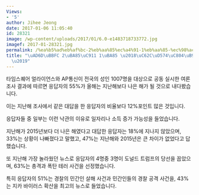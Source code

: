 ```yaml
---
Views:
- '5'
author: Jihee Jeong
date: 2017-01-06 11:05:40
id: 28321
image: /wp-content/uploads/2017/01/6.0-e1483718733772.jpg
imagef: 2017-01-28321.jpg
permalink: /%ea%b5%ad%eb%af%bc-2%eb%aa%85%ec%a4%91-1%eb%aa%85-%ec%98%ac%ed%95%b4%ec%a0%84%eb%a7%9d-%eb%82%99%ea%b4%80/
title: "\uAD6D\uBBFC 2\uBA85\uC911 1\uBA85 \u2018\uC62C\uD574\uC804\uB9DD \uB099\uAD00\
  \u2019"
---
```


타임스퀘어 얼라이언스와 AP통신이 전국의 성인 1007명을 대상으로 공동 실시한 여론조사 결과에 따르면 응답자의 55%가 올해는 지난해보다 나은 해가 될 것으로 내다봤습니다.

이는 지난해 조사에서 같은 대답을 한 응답자의 비율보다 12%포인트 많은 것입니다.

응답자들 중 일부는 이런 낙관의 이유로 일자리나 소득 증가 가능성을 들었습니다.

지난해가 2015년보다 더 나은 해였다고 대답한 응답자는 18%에 지나지 않았으며, 33%는 상황이 나빠졌다고 말했고, 47%는 지난해와 2015년은 큰 차이가 없었다고 답했습니다.

또 지난해 가장 놀라웠던 뉴스로 응답자의 4명중 3명이 도널드 트럼프의 당선을 꼽았으며, 63%는 총격과 폭탄 테러 사건을 선정했습니다.

특히 응답자의 51%는 경찰의 민간인 살해 사건과 민간인들의 경찰 공격 사건을, 43%는 지카 바이러스 확산을 최고의 뉴스로 들었습니다.